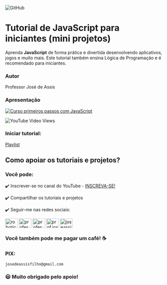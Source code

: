![GitHub](https://img.shields.io/github/license/professorjosedeassis/javascript)

# Tutorial de JavaScript para iniciantes (mini projetos)
Aprenda **JavaScript** de forma prática e divertida desenvolvendo aplicativos, jogos e muito mais. Este tutorial também ensina Lógica de Programação e é recomendado para iniciantes.
### Autor
Professor José de Assis
### Apresentação
[![Curso primeiros passos com JavaScript](https://img.youtube.com/vi/h1FiBei6plo/0.jpg)](https://www.youtube.com/playlist?list=PLbEOwbQR9lqyuy7U1YjGgBv0x2Hzuw569 "Asssistir no YouTube")

![YouTube Video Views](https://img.shields.io/youtube/views/h1FiBei6plo?style=social)
### Iniciar tutorial:
[Playlist](https://www.youtube.com/playlist?list=PLbEOwbQR9lqyuy7U1YjGgBv0x2Hzuw569)

## Como apoiar os tutoriais e projetos?
### Você pode:
:heavy_check_mark: Inscrever-se no canal do YouTube - [INSCREVA-SE!](https://www.youtube.com/c/RoboticapraticaBr/?sub_confirmation=1)

:heavy_check_mark: Compartilhar os tutoriais e projetos

:heavy_check_mark: Seguir-me nas redes sociais:
<p align="left">
<a href="https://www.youtube.com/c/roboticapraticabr" target="blank"><img align="center" src="https://raw.githubusercontent.com/rahuldkjain/github-profile-readme-generator/master/src/images/icons/Social/youtube.svg" alt="roboticapraticabr" height="30" width="40" /></a>
<a href="https://linkedin.com/in/professorjosedeassis" target="blank"><img align="center" src="https://raw.githubusercontent.com/rahuldkjain/github-profile-readme-generator/master/src/images/icons/Social/linked-in-alt.svg" alt="professorjosedeassis" height="30" width="40" /></a>
<a href="https://fb.com/professorjosedeassis" target="blank"><img align="center" src="https://raw.githubusercontent.com/rahuldkjain/github-profile-readme-generator/master/src/images/icons/Social/facebook.svg" alt="professorjosedeassis" height="30" width="40" /></a>
<a href="https://instagram.com/prof.joseassis" target="blank"><img align="center" src="https://raw.githubusercontent.com/rahuldkjain/github-profile-readme-generator/master/src/images/icons/Social/instagram.svg" alt="prof.joseassis" height="30" width="40" /></a>
<a href="https://twitter.com/joseassis" target="blank"><img align="center" src="https://raw.githubusercontent.com/rahuldkjain/github-profile-readme-generator/master/src/images/icons/Social/twitter.svg" alt="joseassis" height="30" width="40" /></a>
</p>

### Você também pode me pagar um café! ☕

### PIX:
` josedeassisfilho@gmail.com `

### :smiley: Muito obrigado pelo apoio!
